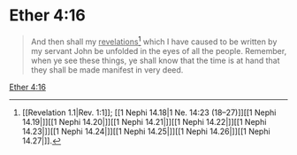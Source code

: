 # Ether 4:16

> And then shall my <u>revelations</u>[^a] which I have caused to be written by my servant John be unfolded in the eyes of all the people. Remember, when ye see these things, ye shall know that the time is at hand that they shall be made manifest in very deed.

[Ether 4:16](https://www.churchofjesuschrist.org/study/scriptures/bofm/ether/4?lang=eng&id=p16#p16)


[^a]: [[Revelation 1.1|Rev. 1:1]]; [[1 Nephi 14.18|1 Ne. 14:23 (18–27)]][[1 Nephi 14.19|]][[1 Nephi 14.20|]][[1 Nephi 14.21|]][[1 Nephi 14.22|]][[1 Nephi 14.23|]][[1 Nephi 14.24|]][[1 Nephi 14.25|]][[1 Nephi 14.26|]][[1 Nephi 14.27|]].  
